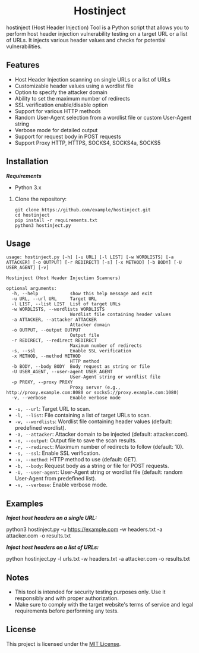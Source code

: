 <h1 align="center">
  Hostinject
  <br>
</h1>

hostinject (Host Header Injection) Tool is a Python script that allows you to perform host header injection vulnerability testing on a target URL or a list of URLs. It injects various header values and checks for potential vulnerabilities.

## Features

- Host Header Injection scanning on single URLs or a list of URLs
- Customizable header values using a wordlist file
- Option to specify the attacker domain
- Ability to set the maximum number of redirects
- SSL verification enable/disable option
- Support for various HTTP methods
- Random User-Agent selection from a wordlist file or custom User-Agent string
- Verbose mode for detailed output
- Support for request body in POST requests
- Support Proxy HTTP, HTTPS, SOCKS4, SOCKS4a, SOCKS5

## Installation
***Requirements***
- Python 3.x

1. Clone the repository:
   ```shell
   git clone https://github.com/example/hostinject.git
   cd hostinject
   pip install -r requirements.txt
   python3 hostinject.py
   ```
   
## Usage
```shell
usage: hostinject.py [-h] [-u URL] [-l LIST] [-w WORDLISTS] [-a ATTACKER] [-o OUTPUT] [-r REDIRECT] [-s] [-x METHOD] [-b BODY] [-U USER_AGENT] [-v]

Hostinject (Host Header Injection Scanners)

optional arguments:
  -h, --help            show this help message and exit
  -u URL, --url URL     Target URL
  -l LIST, --list LIST  List of target URLs
  -w WORDLISTS, --wordlists WORDLISTS
                        Wordlist file containing header values
  -a ATTACKER, --attacker ATTACKER
                        Attacker domain
  -o OUTPUT, --output OUTPUT
                        Output file
  -r REDIRECT, --redirect REDIRECT
                        Maximum number of redirects
  -s, --ssl             Enable SSL verification
  -x METHOD, --method METHOD
                        HTTP method
  -b BODY, --body BODY  Body request as string or file
  -U USER_AGENT, --user-agent USER_AGENT
                        User-Agent string or wordlist file
  -p PROXY, --proxy PROXY
                        Proxy server (e.g., http://proxy.example.com:8080 or socks5://proxy.example.com:1080)
  -v, --verbose         Enable verbose mode
```

- `-u, --url`: Target URL to scan.
- `-l, --list`: File containing a list of target URLs to scan.
- `-w, --wordlists`: Wordlist file containing header values (default: predefined wordlist).
- `-a, --attacker`: Attacker domain to be injected (default: attacker.com).
- `-o, --output`: Output file to save the scan results.
- `-r, --redirect`: Maximum number of redirects to follow (default: 10).
- `-s, --ssl`: Enable SSL verification.
- `-x, --method`: HTTP method to use (default: GET).
- `-b, --body`: Request body as a string or file for POST requests.
- `-U, --user-agent`: User-Agent string or wordlist file (default: random User-Agent from predefined list).
- `-v, --verbose`: Enable verbose mode.

## Examples

***Inject host headers on a single URL:***

python3 hostinject.py -u https://example.com -w headers.txt -a attacker.com -o results.txt


***Inject host headers on a list of URLs:***

python hostinject.py -l urls.txt -w headers.txt -a attacker.com -o results.txt

## Notes

- This tool is intended for security testing purposes only. Use it responsibly and with proper authorization.
- Make sure to comply with the target website's terms of service and legal requirements before performing any tests.

## License

This project is licensed under the [MIT License](LICENSE).
